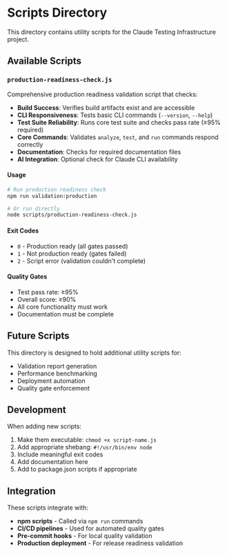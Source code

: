 # Scripts Directory

This directory contains utility scripts for the Claude Testing Infrastructure project.

## Available Scripts

### `production-readiness-check.js`

Comprehensive production readiness validation script that checks:

- **Build Success**: Verifies build artifacts exist and are accessible
- **CLI Responsiveness**: Tests basic CLI commands (`--version`, `--help`)
- **Test Suite Reliability**: Runs core test suite and checks pass rate (≥95% required)
- **Core Commands**: Validates `analyze`, `test`, and `run` commands respond correctly
- **Documentation**: Checks for required documentation files
- **AI Integration**: Optional check for Claude CLI availability

#### Usage

```bash
# Run production readiness check
npm run validation:production

# Or run directly
node scripts/production-readiness-check.js
```

#### Exit Codes

- `0` - Production ready (all gates passed)
- `1` - Not production ready (gates failed)
- `2` - Script error (validation couldn't complete)

#### Quality Gates

- Test pass rate: ≥95%
- Overall score: ≥90%
- All core functionality must work
- Documentation must be complete

## Future Scripts

This directory is designed to hold additional utility scripts for:

- Validation report generation
- Performance benchmarking
- Deployment automation
- Quality gate enforcement

## Development

When adding new scripts:

1. Make them executable: `chmod +x script-name.js`
2. Add appropriate shebang: `#!/usr/bin/env node`
3. Include meaningful exit codes
4. Add documentation here
5. Add to package.json scripts if appropriate

## Integration

These scripts integrate with:

- **npm scripts** - Called via `npm run` commands
- **CI/CD pipelines** - Used for automated quality gates
- **Pre-commit hooks** - For local quality validation
- **Production deployment** - For release readiness validation